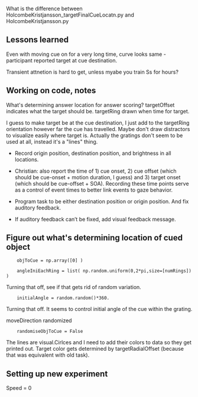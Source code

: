 What is the difference between HolcombeKristjansson_targetFinalCueLocatn.py and HolcombeKristjansson.py

## Lessons learned

Even with moving cue on for a very long time, curve looks same - participant reported target at cue destination.

Transient attnetion is hard to get, unless myabe you train Ss for hours?


## Working on code, notes

What's determining answer location for answer scoring?
targetOffset indicates what the target should be. targetRing drawn when time for target.

I guess to make target be at the cue destination, I just add to the targetRing orientation however far the cue has travelled.  Maybe don't draw distractors to visualize easily where target is.
Actually the gratings don't seem to be used at all, instead it's a "lines" thing.

* Record origin position, destination position, and brightness in all locations.

* Christian: also report the time of 1) cue onset, 2) cue offset (which should be cue-onset + motion duration, I guess) and 3) target onset (which should be cue-offset + SOA). Recording these time points serve as a control of event times to better link events to gaze behavior. 

* Program task to be either destination position or origin position. And fix auditory feedback.

* If auditory feedback can’t be fixed, add visual feedback message.

## Figure out what's determining location of cued object
        objToCue = np.array([0] )

        angleIniEachRing = list( np.random.uniform(0,2*pi,size=[numRings]) )
Turning that off, see if that gets rid of random variation.

        initialAngle = random.random()*360.
Turning that off. It seems to control initial angle of the cue within the grating.

moveDirection randomized 

        randomiseObjToCue = False

The lines are visual.Cirlces and I need to add their colors to data so they get printed out.
Target color gets determined by targetRadialOffset (because that was equivalent with old task).

## Setting up new experiment

Speed = 0

